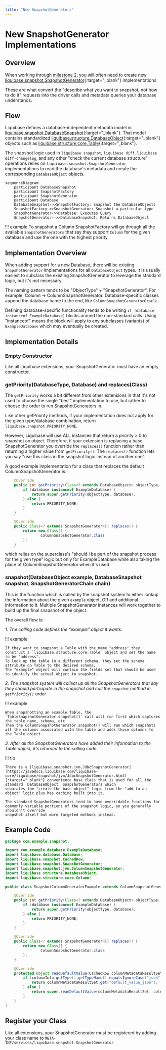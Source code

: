 ```yaml
---
title: "New SnapshotGenerators"
---
```


# New SnapshotGenerator Implementations

## Overview

When working through [milestone 2](milestone2-step2.md), you will often need to create new [liquibase.snapshot.SnapshotGenerator](https://javadocs.liquibase.com/liquibase-core/liquibase/snapshot/SnapshotGenerator.html){:target="_blank"} implementations.

These are what convert the "describe what you want to snapshot, not how to do it" requests into the driver calls and metadata queries your database understands.

## Flow 

Liquibase defines a database-independent metadata model in [liquibase.snapshot.DatabaseSnapshot](https://javadocs.liquibase.com/liquibase-core/liquibase/snapshot/DatabaseSnapshot.html){:target="_blank"}.
That model contains standardized [liquibase.structure.DatabaseObject](https://javadocs.liquibase.com/liquibase-core/liquibase/structure/DatabaseObject.html){:target="_blank"} objects such as
[liquibase.structure.core.Table](https://javadocs.liquibase.com/liquibase-core/liquibase/structure/core/Table.html){:target="_blank"}.

The snapshot logic used in `liquibase snapshot`, `liquibase diff`, `liquibase diff-changelog`, and any other "check the current database structure" operations relies on `liquibase.snapshot.SnapshotGenerator`
implementations to read the database's metadata and create the corresponding `DatabaseObject` objects.

```mermaid
sequenceDiagram
    participant DatabaseSnapshot
    participant SnapshotFactory
    participant SnapshotGenerator
    participant Database
    DatabaseSnapshot->>SnapshotFactory: Snapshot the DatabaseObjects
    SnapshotFactory->>SnapshotGenerator: Snapshot a particular type
    SnapshotGenerator->>Database: Executes Query
    SnapshotGenerator-->>DatabaseSnapshot: Returns DatabaseObject
```

!!! example
    To snapshot a Column SnapshotFactory will go through all the available `SnapshotGenerators` that say they support `Column` for the given database and use the one with the highest priority.

## Implementation Overview

When adding support for a new Database, there will be existing `SnapshotGenerator` implementations for all `DatabaseObject` types.
It is usually easiest to subclass the existing SnapshotGenerator to leverage the standard logic, but it's not necessary.

The naming pattern tends to be "ObjectType" + "SnapshotGenerator". For example, Column -> ColumnSnapshotGenerator.
Database-specific classes append the database name to the end, like `ColumnSnapshotGeneratorOracle`.

Defining database-specific functionality tends to be writing `if (database instanceof ExampleDatabase)` blocks
around the non-standard calls. Using "instanceof" means the block will apply to any subclasses (variants) of `ExampleDatabase` which may eventually be created.

## Implementation Details

### Empty Constructor

Like all Liquibase extensions, your SnapshotGenerator must have an empty constructor.

### getPriority(DatabaseType, Database) and replaces(Class)

The `getPriority` works a bit different from other extensions in that it's not used to choose the single "best" implementation to use, but rather to choose the order to run SnapshotGenerators in. 

Like other getPriority methods, if your implementation does not apply for the given type/database combination, return `liquibase.snapshot.PRIORITY_NONE`.

However, Liquibase will use ALL instances that return a priority > 0 to snapshot an object. 
Therefore, if your extension is replacing a base SnapshotGenerator you override the `replaces()` function rather than returning a higher value from `getPriority()`.
The `replaces()` function lets you say "use this class in the snapshot logic instead of another one".

A good example implementation for a class that replaces the default ColumnSnapshotGenerator is:

```java
    @Override
    public int getPriority(Class<? extends DatabaseObject> objectType, Database database) {
        if (database instanceof ExampleDatabase) {
            return super.getPriority(objectType, database);
        } else {
            return PRIORITY_NONE;
        }
    }

    @Override
    public Class<? extends SnapshotGenerator>[] replaces() {
        return new Class[] {
                ColumnSnapshotGenerator.class
        };
    }
```

which relies on the superclass's "should I be part of the snapshot process for the given type" logic but only for ExampleDatabase while also taking the place of ColumnSnapshotGenerator when it's used.

### snapshot(DatabaseObject example, DatabaseSnapshot snapshot, SnapshotGeneratorChain chain)

This is the function which is called by the snapshot system to either lookup the information about the given `example` object, OR add additional information to it.
Multiple SnapshotGenerator instances will work together to build up the final snapshot of the object.

The overall flow is:

_1. The calling code defines the "example" object it wants._

!!! example

    If they want to snapshot a Table with the name "address" they construct a `liquibase.structure.core.Table` object and set the name to be "address". 
    To look up the table in a different schema, they set the schema attribute on Table to the desired schema.
    The "example" object will contain the fields set that should be used to identify the actual object to snapshot. 

_2. The snapshot system will collect up all the SnapshotGenerators that say they should participate in the snapshot and call the `snapshot` method in `getPriority()` order._

!!! example
    
    When snapshotting an example Table, the `TableSnapshotGenerator.snapshot()` call will run first which captures the table name, schema, etc.  
    Then the ColumnSnapshotGenerator.snapshot() will run which snapshots all the columns associated with the table and adds those columns to the Table object.

_3. After all the SnapshotGenerators have added their information to the Table object, it's returned to the calling code._

!!! tip

    There is a [liquibase.snapshot.jvm.JdbcSnapshotGenerator](https://javadocs.liquibase.com/liquibase-core/liquibase/snapshot/jvm/JdbcSnapshotGenerator.html){:target="_blank"} convenience base class that is used for all the standard `DatabaseObject` SnapshotGenerators which
    separates the "create the base object" logic from the "add to an object" logic plus has caching built into it. 
    
    The standard SnapshotGenerators tend to have overridable functions for commonly variable portions of the snapshot logic, so you generally shouldn't override
    snapshot itself but more targeted methods instead.

## Example Code

```java
package com.example.snapshot;

import com.example.database.ExampleDatabase;
import liquibase.database.Database;
import liquibase.snapshot.CachedRow;
import liquibase.snapshot.SnapshotGenerator;
import liquibase.snapshot.jvm.ColumnSnapshotGenerator;
import liquibase.structure.DatabaseObject;
import liquibase.structure.core.Column;

public class SnapshotColumnGeneratorExample extends ColumnSnapshotGenerator {

    @Override
    public int getPriority(Class<? extends DatabaseObject> objectType, Database database) {
        if (database instanceof ExampleDatabase) {
            return super.getPriority(objectType, database);
        } else {
            return PRIORITY_NONE;
        }
    }

    @Override
    public Class<? extends SnapshotGenerator>[] replaces() {
        return new Class[] {
                ColumnSnapshotGenerator.class
        };
    }

    @Override
    protected Object readDefaultValue(CachedRow columnMetadataResultSet, Column columnInfo, Database database) {
        if (columnInfo.getType().getTypeName().equalsIgnoreCase("json")) {
            return columnMetadataResultSet.get("default_value_json");
        } else {
            return super.readDefaultValue(columnMetadataResultSet, columnInfo, database);
        }
    }
}
```

## Register your Class

Like all extensions, your SnapshotGenerator must be registered by adding your class name to `META-INF/services/liquibase.snapshot.SnapshotGenerator`
